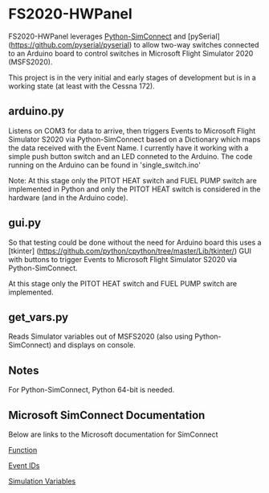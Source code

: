 # FS2020-HWPanel

FS2020-HWPanel leverages [Python-SimConnect](https://github.com/odwdinc/Python-SimConnect) and [pySerial] (https://github.com/pyserial/pyserial) to allow two-way switches connected to an Arduino board to control switches in Microsoft Flight Simulator 2020 (MSFS2020).

This project is in the very initial and early stages of development but is in a working state (at least with the Cessna 172).

## arduino.py

Listens on COM3 for data to arrive, then triggers Events to Microsoft Flight Simulator S2020 via Python-SimConnect based on a Dictionary which maps the data received with the Event Name.
I currently have it working with a simple push button switch and an LED conneted to the Arduino.
The code running on the Arduino can be found in 'single_switch.ino'

Note: At this stage only the PITOT HEAT switch and FUEL PUMP switch are implemented in Python and only the PITOT HEAT switch is considered in the hardware (and in the Arduino code).

## gui.py

So that testing could be done without the need for Arduino board this uses a [tkinter] (https://github.com/python/cpython/tree/master/Lib/tkinter/) GUI with buttons to trigger Events to Microsoft Flight Simulator S2020 via Python-SimConnect.

At this stage only the PITOT HEAT switch and FUEL PUMP switch are implemented.

## get_vars.py

Reads Simulator variables out of MSFS2020 (also using Python-SimConnect) and displays on console.

## Notes

For Python-SimConnect, Python 64-bit is needed.

## Microsoft SimConnect Documentation

Below are links to the Microsoft documentation for SimConnect

[Function](https://docs.microsoft.com/en-us/previous-versions/microsoft-esp/cc526983(v=msdn.10))

[Event IDs](https://docs.microsoft.com/en-us/previous-versions/microsoft-esp/cc526980(v=msdn.10))

[Simulation Variables](https://docs.microsoft.com/en-us/previous-versions/microsoft-esp/cc526981(v=msdn.10))

